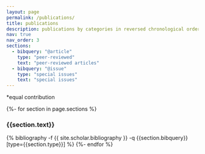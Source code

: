 ```yaml
---
layout: page
permalink: /publications/
title: publications
description: publications by categories in reversed chronological order
nav: true
nav_order: 3
sections: 
  - bibquery: "@article"
    type: "peer-reviewed"
    text: "peer-reviewed articles"
  - bibquery: "@issue"
    type: "special issues"
    text: "special issues"
---
```


<!-- _pages/publications.md -->
*equal contribution

<div class="publications">
    {%- for section in page.sections %}
        <a id="{{section.text}}"></a>
        <h3 class="title">{{section.text}}</h3>
        {% bibliography -f {{ site.scholar.bibliography }} -q {{section.bibquery}}[type={{section.type}}] %}
    {%- endfor %}
</div>